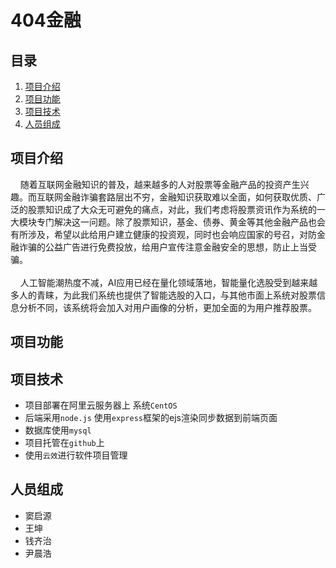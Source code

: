 # 404金融
## 目录
1. [项目介绍](#1)
2. [项目功能](#2)
3. [项目技术](#3)
4. [人员组成](#4)

## <span id='1'>项目介绍</span>
<div>&nbsp;&nbsp;&nbsp;&nbsp;随着互联网金融知识的普及，越来越多的人对股票等金融产品的投资产生兴趣。而互联网金融诈骗套路层出不穷，金融知识获取难以全面，如何获取优质、广泛的股票知识成了大众无可避免的痛点，对此，我们考虑将股票资讯作为系统的一大模块专门解决这一问题。除了股票知识，基金、债券、黄金等其他金融产品也会有所涉及，希望以此给用户建立健康的投资观，同时也会响应国家的号召，对防金融诈骗的公益广告进行免费投放，给用户宣传注意金融安全的思想，防止上当受骗。</div><br>
<div>&nbsp;&nbsp;&nbsp;&nbsp;人工智能潮热度不减，AI应用已经在量化领域落地，智能量化选股受到越来越多人的青睐，为此我们系统也提供了智能选股的入口，与其他市面上系统对股票信息分析不同，该系统将会加入对用户画像的分析，更加全面的为用户推荐股票。</div> 

## <span id='2'>项目功能</span>

## <span id='3'>项目技术</span>
- 项目部署在阿里云服务器上 系统`CentOS`
- 后端采用`node.js` 使用`express`框架的ejs渲染同步数据到前端页面
- 数据库使用`mysql`
- 项目托管在`github`上
- 使用`云效`进行软件项目管理
## <span id='4'>人员组成</span>
- 窦启源
- 王坤
- 钱齐治
- 尹晨浩
